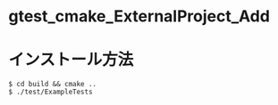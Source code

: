 # gtest_cmake_ExternalProject_Add

# インストール方法


``` terminal
$ cd build && cmake ..
$ ./test/ExampleTests
```

